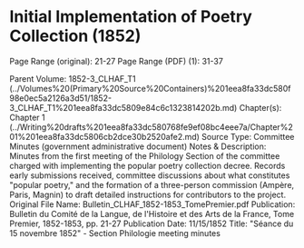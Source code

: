 # Initial Implementation of Poetry Collection (1852)

Page Range (original): 21-27
Page Range (PDF) (1): 31-37

Parent Volume: 1852-3_CLHAF_T1 (../Volumes%20(Primary%20Source%20Containers)%201eea8fa33dc580f98e0ec5a2126a3d51/1852-3_CLHAF_T1%201eea8fa33dc5809e84c6c1323814202b.md)
Chapter(s): Chapter 1  (../Writing%20drafts%201eea8fa33dc580768fe9ef08bc4eee7a/Chapter%201%201eea8fa33dc5806cb2dce30b2520afe2.md)
Source Type: Committee Minutes (government administrative document)
Notes & Description: Minutes from the first meeting of the Philology Section of the committee charged with implementing the popular poetry collection decree. Records early submissions received, committee discussions about what constitutes "popular poetry," and the formation of a three-person commission (Ampère, Paris, Magnin) to draft detailed instructions for contributors to the project.
Original File Name: Bulletin_CLHAF_1852-1853_TomePremier.pdf
Publication: Bulletin du Comité de la Langue, de l'Histoire et des Arts de la France, Tome Premier, 1852-1853, pp. 21-27
Publication Date: 11/15/1852
Title: "Séance du 15 novembre 1852" - Section Philologie meeting minutes